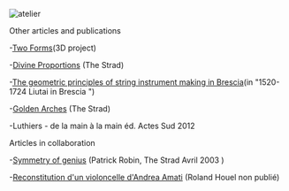 ![atelier](https://lutherie.github.io/dossier-photos-Github/images-site/altocoignardNetB.png)

Other articles and publications


-[Two Forms](https://lutherie.github.io/resources/TwoForms_Denis.pdf)(3D project)

-[Divine Proportions](https://lutherie.github.io/resources/DivineProportionsStrad.pdf) (The Strad)

-[The geometric principles of string instrument making in Brescia](https://lutherie.github.io/resources/Articolo.Denis.pdf)(in "1520-1724 Liutai in Brescia ")

-[Golden Arches](https://lutherie.github.io/resources/GoldenArches.pdf) (The Strad)

-Luthiers - de la main à la main éd. Actes Sud 2012 

Articles in collaboration


-[Symmetry of genius](https://lutherie.github.io/resources/Symmetry-of-genius.pdf) (Patrick Robin, The Strad Avril 2003 )

-[Reconstitution d'un violoncelle d'Andrea Amati](https://lutherie.github.io/resources/ReconstitutionRolandHouel.pdf) (Roland Houel non publié)


